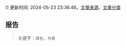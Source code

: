 :alarm_clock: 更新时间: 2024-05-23 23:36:46。[文章来源](/README.md)、[文章分类](/TAGS.md)

## 报告


> 关键字：`报告`、`月报`



